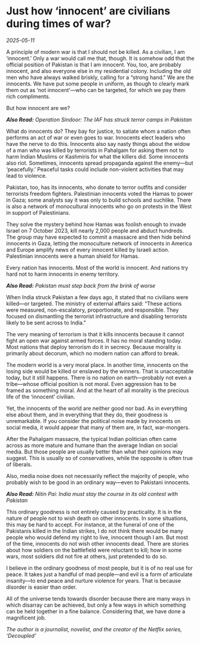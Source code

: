 # Just how ‘innocent’ are civilians during times of war?

*2025-05-11*

A principle of modern war is that I should not be killed. As a civilian,
I am ‘innocent.’ Only a war would call me that, though. It is somehow
odd that the official position of Pakistan is that I am innocent. You,
too, are probably innocent, and also everyone else in my residential
colony. Including the old men who have always walked briskly, calling
for a “strong hand." We are the innocents. We have put some people in
uniform, as though to clearly mark them out as ‘not innocent’—who can be
targeted, for which we pay them rich compliments.

But how innocent are we?

***Also Read:*** *Operation Sindoor: The IAF has struck terror camps in
Pakistan*

What do innocents do? They bay for justice, to satiate whom a nation
often performs an act of war or even goes to war. Innocents elect
leaders who have the nerve to do this. Innocents also say nasty things
about the widow of a man who was killed by terrorists in Pahalgam for
asking them not to harm Indian Muslims or Kashmiris for what the killers
did. Some innocents also riot. Sometimes, innocents spread propaganda
against the enemy—but ‘peacefully.’ Peaceful tasks could include
non-violent activities that may lead to violence.

Pakistan, too, has its innocents, who donate to terror outfits and
consider terrorists freedom fighters. Palestinian innocents voted the
Hamas to power in Gaza; some analysts say it was only to build schools
and suchlike. There is also a network of monocultural innocents who go
on protests in the West in support of Palestinians. 

They solve the mystery behind how Hamas was foolish enough to invade
Israel on 7 October 2023, kill nearly 2,000 people and abduct hundreds.
The group may have expected to commit a massacre and then hide behind
innocents in Gaza, letting the monoculture network of innocents in
America and Europe amplify news of every innocent killed by Israeli
action. Palestinian innocents were a human shield for Hamas.

Every nation has innocents. Most of the world is innocent. And nations
try hard not to harm innocents in enemy territory.

***Also Read:*** *Pakistan must step back from the brink of worse*

When India struck Pakistan a few days ago, it stated that no civilians
were killed—or targeted. The ministry of external affairs said: “These
actions were measured, non-escalatory, proportionate, and responsible.
They focused on dismantling the terrorist infrastructure and disabling
terrorists likely to be sent across to India."

The very meaning of terrorism is that it kills innocents because it
cannot fight an open war against armed forces. It has no moral standing
today. Most nations that deploy terrorism do it in secrecy. Because
morality is primarily about decorum, which no modern nation can afford
to break.

The modern world is a very moral place. In another time, innocents on
the losing side would be killed or enslaved by the winners. That is
unacceptable today, but it still happens. There is no nation on
earth—probably not even a tribe—whose official position is not moral.
Even aggression has to be framed as something moral. And at the heart of
all morality is the precious life of the ‘innocent’ civilian.

Yet, the innocents of the world are neither good nor bad. As in
everything else about them, and in everything that they do, their
goodness is unremarkable. If you consider the political noise made by
innocents on social media, it would appear that many of them are, in
fact, war-mongers.

After the Pahalgam massacre, the typical Indian politician often came
across as more mature and humane than the average Indian on social
media. But those people are usually better than what their opinions may
suggest. This is usually so of conservatives, while the opposite is
often true of liberals.

Also, media noise does not necessarily reflect the majority of people,
who probably wish to be good in an ordinary way—even to Pakistani
innocents.

***Also Read:*** *Nitin Pai: India must stay the course in its old
contest with Pakistan*

This ordinary goodness is not entirely caused by practicality. It is in
the nature of people not to wish death on other innocents. In some
situations, this may be hard to accept. For instance, at the funeral of
one of the Pakistanis killed in the Indian strikes, I do not think there
would be many people who would defend my right to live, innocent though
I am. But most of the time, innocents do not wish other innocents dead.
There are stories about how soldiers on the battlefield were reluctant
to kill; how in some wars, most soldiers did not fire at others, just
pretended to do so.

I believe in the ordinary goodness of most people, but it is of no real
use for peace. It takes just a handful of mad people—and evil is a form
of articulate insanity—to end peace and nurture violence for years. That
is because disorder is easier than order.

All of the universe tends towards disorder because there are many ways
in which disarray can be achieved, but only a few ways in which
something can be held together in a fine balance. Considering that, we
have done a magnificent job.

*The author is a journalist, novelist, and the creator of the Netflix
series, ‘Decoupled’*
